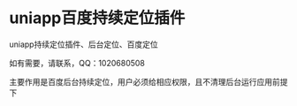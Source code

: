 # uniapp百度持续定位插件
uniapp持续定位插件、后台定位、百度定位

如有需要，请联系，QQ：1020680508

主要作用是百度后台持续定位，用户必须给相应权限，且不清理后台运行应用前提下

